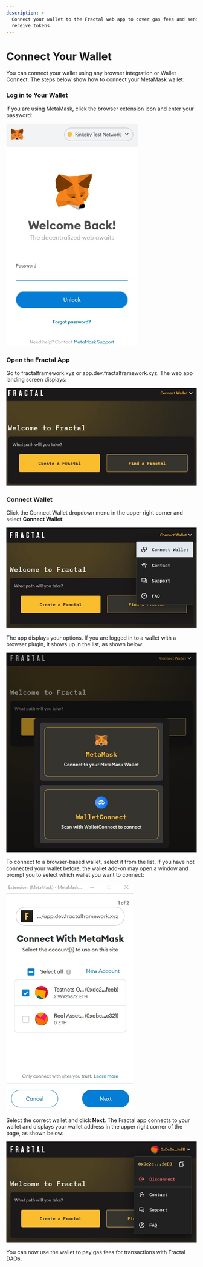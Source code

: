 ```yaml
---
description: >-
  Connect your wallet to the Fractal web app to cover gas fees and send or
  receive tokens.
---
```


# Connect Your Wallet

You can connect your wallet using any browser integration or Wallet Connect. The steps below show how to connect your MetaMask wallet:

### Log in to Your Wallet

If you are using MetaMask, click the browser extension icon and enter your password:

![](../../.gitbook/assets/connect-wallet-metamask-login.jpg)

### Open the Fractal App

Go to fractalframework.xyz or app.dev.fractalframework.xyz. The web app landing screen displays:

![](../../.gitbook/assets/fractal-app-landing-page.jpg)

### Connect Wallet

Click the Connect Wallet dropdown menu in the upper right corner and select **Connect Wallet**:

![](../../.gitbook/assets/connect-wallet-dropdown.jpg)

The app displays your options. If you are logged in to a wallet with a browser plugin, it shows up in the list, as shown below:

![](../../.gitbook/assets/connect-wallet-select.jpg)

To connect to a browser-based wallet, select it from the list. If you have not connected your wallet before, the wallet add-on may open a window and prompt you to select which wallet you want to connect:

![](../../.gitbook/assets/metamask-connect-wallet.jpg)

Select the correct wallet and click **Next**. The Fractal app connects to your wallet and displays your wallet address in the upper right corner of the page, as shown below:

![](../../.gitbook/assets/connect-wallet-connected.jpg)

You can now use the wallet to pay gas fees for transactions with Fractal DAOs.
